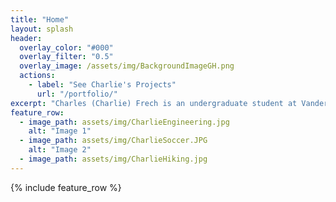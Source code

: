 ```yaml
---
title: "Home"
layout: splash
header:
  overlay_color: "#000"
  overlay_filter: "0.5"
  overlay_image: /assets/img/BackgroundImageGH.png
  actions:
    - label: "See Charlie's Projects"
      url: "/portfolio/"
excerpt: "Charles (Charlie) Frech is an undergraduate student at Vanderbilt University majoring in biomedical engineering and minoring in digital fabrication. He is particularly interested in merging his passion of additive manufacturing with biological systems. In his free time, Charlie plays soccer for the Vanderbilt men's soccer team and loves to hike (especially in his home state of Utah). The purpose of this website is to showcase the many projects Charlie has completed as an undergraduate student at Vanderbilt University."
feature_row:
  - image_path: assets/img/CharlieEngineering.jpg
    alt: "Image 1"
  - image_path: assets/img/CharlieSoccer.JPG
    alt: "Image 2"
  - image_path: assets/img/CharlieHiking.jpg
---
```


{% include feature_row %}

